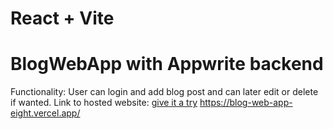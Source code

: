 # React + Vite

# BlogWebApp with Appwrite backend

Functionality: User can login and add blog post and can later edit or delete if wanted.
Link to hosted website: [give it a try](https://blog-web-app-eight.vercel.app/) https://blog-web-app-eight.vercel.app/
